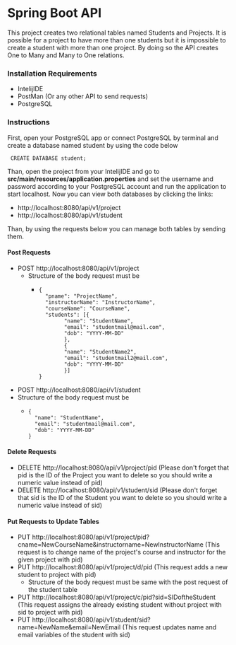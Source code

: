 
# Spring Boot API
This project creates two relational tables named Students and Projects. It is possible for a project to have more than one students but it is impossible to create a student with more than one project. By doing so the API creates One to Many and Many to One relations.

### Installation Requirements
- IntelijIDE
- PostMan (Or any other API to send requests)
- PostgreSQL

### Instructions
First, open your PostgreSQL app or connect PostgreSQL by terminal and create a database named student by using the code below
   ```
    CREATE DATABASE student;
   ```
Than, open the project from your IntelijIDE and go to **src/main/resources/application.properties** and set the username and password according to your PostgreSQL account and run the application to start localhost. Now you can view both databases by clicking the links: 
 - http://localhost:8080/api/v1/project
 - http://localhost:8080/api/v1/student

Than, by using the requests below you can manage both tables by sending them.
  #### Post Requests
  - POST http://localhost:8080/api/v1/project
    - Structure of the body request must be
        - ```
          {
            "pname": "ProjectName",
            "instructorName": "InstructorName",
            "courseName": "CourseName",
            "students": [{
                  "name": "StudentName",
                  "email": "studentmail@mail.com",
                  "dob": "YYYY-MM-DD"
                  },
                  {
                  "name": "StudentName2",
                  "email": "studentmail2@mail.com",
                  "dob": "YYYY-MM-DD"
                  }]
          }
          ```
  - POST http://localhost:8080/api/v1/student
  - Structure of the body request must be
      - ```
        {
          "name": "StudentName",
          "email": "studentmail@mail.com",
          "dob": "YYYY-MM-DD"
        }
        ```
  #### Delete Requests
  - DELETE http://localhost:8080/api/v1/project/pid (Please don't forget that pid is the ID of the Project you want to delete so you should write a numeric value instead of pid)
  - DELETE http://localhost:8080/api/v1/student/sid (Please don't forget that sid is the ID of the Student you want to delete so you should write a numeric value instead of sid) 
  #### Put Requests to Update Tables
  - PUT http://localhost:8080/api/v1/project/pid?cname=NewCourseName&instructorname=NewInstructorName (This request is to change name of the project's course and instructor for the given project with pid)
  - PUT http://localhost:8080/api/v1/project/d/pid (This request adds a new student to project with pid)
    - Structure of the body request must be same with the post request of the student table
  - PUT http://localhost:8080/api/v1/project/c/pid?sid=SIDoftheStudent (This request assigns the already existing student without project with sid to project with pid)
  - PUT http://localhost:8080/api/v1/student/sid?name=NewName&email=NewEmail (This request updates name and email variables of the student with sid)
